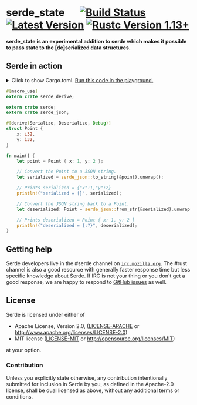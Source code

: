 # serde_state &emsp; [![Build Status]][travis] [![Latest Version]][crates.io] [![Rustc Version 1.13+]][rustc]

[Build Status]: https://api.travis-ci.org/Marwes/serde_state.svg?branch=master
[travis]: https://travis-ci.org/Marwes/serde_state
[Latest Version]: https://img.shields.io/crates/v/serde_state.svg
[crates.io]: https://crates.io/crates/serde_state
[Rustc Version 1.13+]: https://img.shields.io/badge/rustc-1.13+-lightgray.svg
[rustc]: https://blog.rust-lang.org/2016/11/10/Rust-1.13.html


**serde_state is an experimental addition to serde which makes it possible to pass state to the [de]serialized data structures.**

## Serde in action

<details>
<summary>
Click to show Cargo.toml.
<a href="https://play.rust-lang.org/?gist=9003c5b88c1f4989941925d7190c6eec" target="_blank">Run this code in the playground.</a>
</summary>

```toml
[dependencies]

# The core APIs, including the Serialize and Deserialize traits. Always
# required when using Serde.
serde = "1.0"

# Support for #[derive(Serialize, Deserialize)]. Required if you want Serde
# to work for structs and enums defined in your crate.
serde_derive = "1.0"

# Each data format lives in its own crate; the sample code below uses JSON
# but you may be using a different one.
serde_json = "1.0"
```

</details>
<p></p>

```rust
#[macro_use]
extern crate serde_derive;

extern crate serde;
extern crate serde_json;

#[derive(Serialize, Deserialize, Debug)]
struct Point {
    x: i32,
    y: i32,
}

fn main() {
    let point = Point { x: 1, y: 2 };

    // Convert the Point to a JSON string.
    let serialized = serde_json::to_string(&point).unwrap();

    // Prints serialized = {"x":1,"y":2}
    println!("serialized = {}", serialized);

    // Convert the JSON string back to a Point.
    let deserialized: Point = serde_json::from_str(&serialized).unwrap();

    // Prints deserialized = Point { x: 1, y: 2 }
    println!("deserialized = {:?}", deserialized);
}
```

## Getting help

Serde developers live in the #serde channel on
[`irc.mozilla.org`](https://wiki.mozilla.org/IRC). The #rust channel is also a
good resource with generally faster response time but less specific knowledge
about Serde. If IRC is not your thing or you don't get a good response, we are
happy to respond to [GitHub issues](https://github.com/serde-rs/serde/issues/new)
as well.

## License

Serde is licensed under either of

 * Apache License, Version 2.0, ([LICENSE-APACHE](LICENSE-APACHE) or
   http://www.apache.org/licenses/LICENSE-2.0)
 * MIT license ([LICENSE-MIT](LICENSE-MIT) or
   http://opensource.org/licenses/MIT)

at your option.

### Contribution

Unless you explicitly state otherwise, any contribution intentionally submitted
for inclusion in Serde by you, as defined in the Apache-2.0 license, shall be
dual licensed as above, without any additional terms or conditions.
